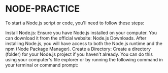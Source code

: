 # NODE-PRACTICE


To start a Node.js script or code, you'll need to follow these steps:

Install Node.js: Ensure you have Node.js installed on your computer. You can download it from the official website: Node.js Downloads. After installing Node.js, you will have access to both the Node.js runtime and the npm (Node Package Manager).
Create a Directory: Create a directory (folder) for your Node.js project if you haven't already. You can do this using your computer's file explorer or by running the following command in your terminal or command prompt:
